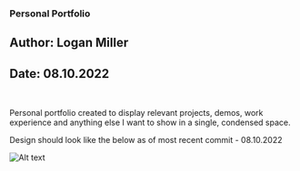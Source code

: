 ### Personal Portfolio
## Author: Logan Miller
## Date: 08.10.2022

<br />

Personal portfolio created to display relevant projects, demos, work experience and anything else I want to show in a single, condensed space.

Design should look like the below as of most recent commit - 08.10.2022

![Alt text](/src/assets/images/assets/example.jpgraw=true "Example Home Page")

